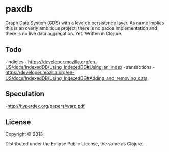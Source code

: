 # paxdb

Graph Data System (GDS) with a leveldb persistence layer. As name implies this is an overly ambitious project; there is no paxos implementation and there is no live data aggregation. Yet.
Written in Clojure.

## Todo

-indicies - https://developer.mozilla.org/en-US/docs/IndexedDB/Using_IndexedDB#Using_an_index
-transactions - https://developer.mozilla.org/en-US/docs/IndexedDB/Using_IndexedDB#Adding_and_removing_data

## Speculation
-http://hyperdex.org/papers/warp.pdf

## License

Copyright © 2013

Distributed under the Eclipse Public License, the same as Clojure.
